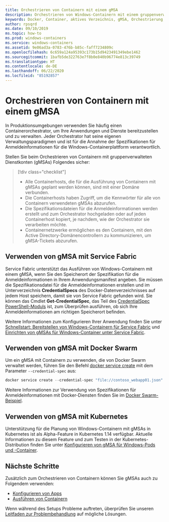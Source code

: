 ```yaml
---
title: Orchestrieren von Containern mit einem gMSA
description: Orchestrieren von Windows-Containern mit einem gruppenverwalteten Dienstkonto (gMSA)
keywords: Docker, Container, aktives Verzeichnis, gMSA, Orchestrierung, Kubernetes, gruppenverwaltetes Dienstkonto, gruppenverwaltete Dienstkonten
author: rpsqrd
ms.date: 09/10/2019
ms.topic: how-to
ms.prod: windows-containers
ms.service: windows-containers
ms.assetid: 9e06ad3a-0783-476b-b85c-faff7234809c
ms.openlocfilehash: 6c659a124a95393c173b15d9423491349ebe1462
ms.sourcegitcommit: 1bafb5de322763e7f8b0e840b96774e813c39749
ms.translationtype: HT
ms.contentlocale: de-DE
ms.lasthandoff: 06/22/2020
ms.locfileid: "85192857"
---
```

# <a name="orchestrate-containers-with-a-gmsa"></a>Orchestrieren von Containern mit einem gMSA

In Produktionsumgebungen verwenden Sie häufig einen Containerorchestrator, um Ihre Anwendungen und Dienste bereitzustellen und zu verwalten. Jeder Orchestrator hat seine eigenen Verwaltungsparadigmen und ist für die Annahme der Spezifikationen für Anmeldeinformationen für die Windows-Containerplattform verantwortlich.

Stellen Sie beim Orchestrieren von Containern mit gruppenverwalteten Dienstkonten (gMSAs) Folgendes sicher:

> [!div class="checklist"]
> * Alle Containerhosts, die für die Ausführung von Containern mit gMSAs geplant werden können, sind mit einer Domäne verbunden.
> * Die Containerhosts haben Zugriff, um die Kennwörter für alle von Containern verwendeten gMSAs abzurufen.
> * Die Spezifikationsdateien für die Anmeldeinformationen werden erstellt und zum Orchestrator hochgeladen oder auf jeden Containerhost kopiert, je nachdem, wie der Orchestrator sie verarbeiten möchte.
> * Containernetzwerke ermöglichen es den Containern, mit den Active Directory-Domänencontrollern zu kommunizieren, um gMSA-Tickets abzurufen.

## <a name="how-to-use-gmsa-with-service-fabric"></a>Verwenden von gMSA mit Service Fabric

Service Fabric unterstützt das Ausführen von Windows-Containern mit einem gMSA, wenn Sie den Speicherort der Spezifikation für die Anmeldeinformationen in Ihrem Anwendungsmanifest angeben. Sie müssen die Spezifikationsdatei für die Anmeldeinformationen erstellen und im Unterverzeichnis **CredentialSpecs** des Docker-Datenverzeichnisses auf jedem Host speichern, damit sie von Service Fabric gefunden wird. Sie können das Cmdlet **Get-CredentialSpec**, das Teil des [CredentialSpec PowerShell-Moduls](https://aka.ms/credspec) ist, zum Überprüfen ausführen, ob sich Ihre Anmeldeinformationen am richtigen Speicherort befinden.

Weitere Informationen zum Konfigurieren Ihrer Anwendung finden Sie unter [Schnellstart: Bereitstellen von Windows-Containern für Service Fabric](https://docs.microsoft.com/azure/service-fabric/service-fabric-quickstart-containers) und [Einrichten von gMSAs für Windows-Container unter Service Fabric](https://docs.microsoft.com/azure/service-fabric/service-fabric-setup-gmsa-for-windows-containers).

## <a name="how-to-use-gmsa-with-docker-swarm"></a>Verwenden von gMSA mit Docker Swarm

Um ein gMSA mit Containern zu verwenden, die von Docker Swarm verwaltet werden, führen Sie den Befehl [docker service create](https://docs.docker.com/engine/reference/commandline/service_create/) mit dem Parameter `--credential-spec` aus:

```powershell
docker service create --credential-spec "file://contoso_webapp01.json" --hostname "WebApp01" <image name>
```

Weitere Informationen zur Verwendung von Spezifikationen für Anmeldeinformationen mit Docker-Diensten finden Sie im [Docker Swarm-Beispiel](https://docs.docker.com/engine/reference/commandline/service_create/#provide-credential-specs-for-managed-service-accounts-windows-only).

## <a name="how-to-use-gmsa-with-kubernetes"></a>Verwenden von gMSA mit Kubernetes

Unterstützung für die Planung von Windows-Containern mit gMSAs in Kubernetes ist als Alpha-Feature in Kubernetes 1.14 verfügbar. Aktuelle Informationen zu diesem Feature und zum Testen in der Kubernetes-Distribution finden Sie unter [Konfigurieren von gMSA für Windows-Pods und -Container](https://kubernetes.io/docs/tasks/configure-pod-container/configure-gmsa).

## <a name="next-steps"></a>Nächste Schritte

Zusätzlich zum Orchestrieren von Containern können Sie gMSAs auch zu Folgendem verwenden:

- [Konfigurieren von Apps](gmsa-configure-app.md)
- [Ausführen von Containern](gmsa-run-container.md)

Wenn während des Setups Probleme auftreten, überprüfen Sie unseren [Leitfaden zur Problembehandlung](gmsa-troubleshooting.md) auf mögliche Lösungen.
